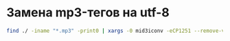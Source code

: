 # Замена mp3-тегов на utf-8

```bash
find ./ -iname "*.mp3" -print0 | xargs -0 mid3iconv -eCP1251 --remove-v1 -d
```

